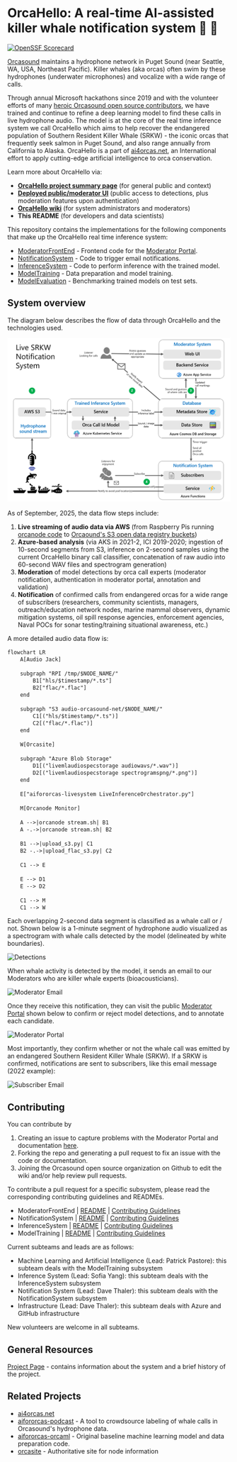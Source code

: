 # OrcaHello: A real-time AI-assisted killer whale notification system 🎱 🐋
[![OpenSSF Scorecard](https://api.scorecard.dev/projects/github.com/orcasound/aifororcas-livesystem/badge)](https://scorecard.dev/viewer/?uri=github.com/orcasound/aifororcas-livesystem)

[Orcasound](https://www.orcasound.net/) maintains a hydrophone network in Puget Sound (near Seattle, WA, USA, Northeast Pacific). Killer whales (aka orcas) often swim by these hydrophones (underwater microphones) and vocalize with a wide range of calls.

Through annual Microsoft hackathons since 2019 and with the volunteer efforts of many [heroic Orcasound open source contributors](https://www.orcasound.net/hacker-hall-of-fame/), we have trained and continue to refine a deep learning model to find these calls in live hydrophone audio. The model is at the core of the real time inference system we call OrcaHello which aims to help recover the endangered population of Southern Resident Killer Whale (SRKW) - the iconic orcas that frequently seek salmon in Puget Sound, and also range annually from California to Alaska. OrcaHello is a part of [ai4orcas.net](https://ai4orcas.net), an International effort to apply cutting-edge artificial intelligence to orca conservation.

Learn more about OrcaHello via:

- **[OrcaHello project summary page](https://ai4orcas.net/portfolio/orcahello/)** (for general public and context)
- **[Deployed public/moderator UI](https://aifororcas.azurewebsites.net/)** (public access to detections, plus moderation features upon authentication)
- **[OrcaHello wiki](https://github.com/orcasound/aifororcas-livesystem/wiki)** (for system administrators and moderators)
- **This README** (for developers and data scientists) 

This repository contains the implementations for the following components that make up the OrcaHello real time inference system:
- [ModeratorFrontEnd](ModeratorFrontEnd) - Frontend code for the [Moderator Portal](https://aifororcas.azurewebsites.net/).
- [NotificationSystem](NotificationSystem) - Code to trigger email notifications.
- [InferenceSystem](InferenceSystem) - Code to perform inference with the trained model.
- [ModelTraining](ModelTraining) - Data preparation and model training.
- [ModelEvaluation](ModelEvaluation) - Benchmarking trained models on test sets.

## System overview
The diagram below describes the flow of data through OrcaHello and the technologies used. 

![System Overview](Docs/Images/SystemOverview.png)

As of September, 2025, the data flow steps include:
1. **Live streaming of audio data via AWS** (from Raspberry Pis running [orcanode code](https://github.com/orcasound/orcanode) to [Orcaound's S3 open data registry buckets](https://registry.opendata.aws/orcasound/))
2. **Azure-based analysis** (via AKS in 2021-2, ICI 2019-2020; ingestion of 10-second segments from S3, inference on 2-second samples using the current OrcaHello binary call classifier, concatenation of raw audio into 60-second WAV files and spectrogram generation) 
3. **Moderation** of model detections by orca call experts (moderator notification, authentication in moderator portal, annotation and validation)
4. **Notification** of confirmed calls from endangered orcas for a wide range of subscribers (researchers, community scientists, managers, outreach/education network nodes, marine mammal observers, dynamic mitigation systems, oil spill response agencies, enforcement agencies, Naval POCs for sonar testing/training situational awareness, etc.)

A more detailed audio data flow is:

```mermaid
flowchart LR
    A[Audio Jack]

    subgraph "RPI /tmp/$NODE_NAME/"
        B1["hls/$timestamp/*.ts"]
        B2["flac/*.flac"]
    end

    subgraph "S3 audio-orcasound-net/$NODE_NAME/"
        C1[("hls/$timestamp/*.ts")]
        C2[("flac/*.flac")]
    end

    W[Orcasite]

    subgraph "Azure Blob Storage"
        D1[("livemlaudiospecstorage audiowavs/*.wav")]
        D2[("livemlaudiospecstorage spectrogramspng/*.png")]
    end

    E["aifororcas-livesystem LiveInferenceOrchestrator.py"]

    M[Orcanode Monitor]

    A -->|orcanode stream.sh| B1
    A -.->|orcanode stream.sh| B2

    B1 -->|upload_s3.py| C1
    B2 -.->|upload_flac_s3.py| C2

    C1 --> E

    E --> D1
    E --> D2

    C1 --> M
    C1 --> W
```

Each overlapping 2-second data segment is classified as a whale call or / not. Shown below is a 1-minute segment of hydrophone audio visualized as a spectrogram with whale calls detected by the model (delineated by white boundaries).

![Detections](Docs/Images/Detections.png)

When whale activity is detected by the model, it sends an email to our Moderators who are killer whale experts (bioacousticians). 

![Moderator Email](Docs/Images/ModeratorEmail.png)

Once they receive this notification, they can visit the public [Moderator Portal](https://aifororcas.azurewebsites.net/) shown below to confirm or reject model detections, and to annotate each candidate.

![Moderator Portal](Docs/Images/ModeratorPortal.png)

Most importantly, they confirm whether or not the whale call was emitted by an endangered Southern Resident Killer Whale (SRKW). If a SRKW is confirmed, notifications are sent to subscribers, like this email message (2022 example):

![Subscriber Email](Docs/Images/SubscriberEmail.png)

## Contributing
You can contribute by
1. Creating an issue to capture problems with the Moderator Portal and documentation [here](https://github.com/orcasound/aifororcas-livesystem/issues).
2. Forking the repo and generating a pull request to fix an issue with the code or documentation.
3. Joining the Orcasound open source organization on Github to edit the wiki and/or help review pull requests.

To contribute a pull request for a specific subsystem, please read the corresponding contributing guidelines and READMEs. 

- ModeratorFrontEnd | [README](ModeratorFrontEnd/README.md)  | [Contributing Guidelines](ModeratorFrontEnd/CONTRIBUTING.md)
- NotificationSystem | [README](NotificationSystem/README.md) | [Contributing Guidelines](NotificationSystem/CONTRIBUTING.md)
- InferenceSystem | [README](InferenceSystem/README.md) | [Contributing Guidelines](InferenceSystem/CONTRIBUTING.md)
- ModelTraining | [README](ModelTraining/README.md) | [Contributing Guidelines](ModelTraining/CONTRIBUTING.md)

Current subteams and leads are as follows:
- Machine Learning and Artificial Intelligence (Lead: Patrick Pastore): this subteam deals with the ModelTraining subsystem
- Inference System (Lead: Sofia Yang): this subteam deals with the InferenceSystem subsystem
- Notification System (Lead: Dave Thaler): this subteam deals with the NotificationSystem subsystem
- Infrastructure (Lead: Dave Thaler): this subteam deals with Azure and GitHub infrastructure

New volunteers are welcome in all subteams.

## General Resources
[Project Page](https://ai4orcas.net/portfolio/orcahello-live-inference-system/) - contains information about the system and a brief history of the project.

## Related Projects
- [ai4orcas.net](https://ai4orcas.net)
- [aifororcas-podcast](https://github.com/orcasound/aifororcas-podcast) - A tool to crowdsource labeling of whale calls in Orcasound's hydrophone data.
- [aifororcas-orcaml](https://github.com/orcasound/aifororcas-orcaml) - Original baseline machine learning model and data preparation code.
- [orcasite](https://github.com/orcasound/orcasite) - Authoritative site for node information
